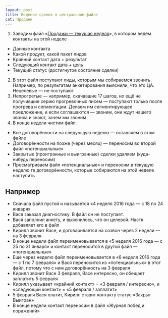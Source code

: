 ```yaml
---
layout: post
title: Ведение сделок в центральном файле
cat: Продажи
---
```


1. Заводим файл «[Продажи — текущая неделя](https://docs.google.com/spreadsheets/d/1N-_ujlOAS15gVJo-KC4sP8blnKeuGf8MaVaUDPBo4d8/edit#gid=1815358033)», в котором ведём контакты на этой неделе 
  - Данные контакта
  - Какой продукт, какой пакет лидов
  - Крайний контакт дата + результат
  - Cледующий контакт дата + цель
  - Текущий статус (достигнутое состояние сделки)
2. В этот файл поступают лиды, которым мы собираемся звонить. Например, по результатам анкетирования выяснили, что это ЦА. Нецелевые — не поступают
3. Непрогретые — например, скачавшие 17 шагов, но ещё не получившие серию прогревочных писем — поступают только после прогрева и сегментации. Делаем им сегментирующее предложение, и если соглашаются — звоним, они ждут нашего звонка и знают, зачем мы звоним
4. В конце недели чистим файл:
  - Все договорённости на следующую неделю — оставляем в этом файле
  - Договорённости на позже (через месяц) — переносим во второй файл «потенциальные»
  - Закрытые (проигранные и выигранные) сделки удаляем (куда-нибудь переносим)
  - Просматриваем файл «потенциальные» и переносим в текущую неделю те договорённости, которые собираются на этой неделе наступить

## Например

- Сначала файл пустой и называется «4 неделя 2016 года — с 18 по 24 января»
- Вася заказал диагностику. В файл он не поступает.
- Вася заполнил анкету, и выяснилось, что он целевой. Настя добавляет его в файл
- Кирилл звонит Васе, и договаривается на созвон через 2 недели — на 3 февраля
- В конце недели файл переименовывается в «5 неделя 2016 года — с 25 по 31 января» и контакт переносится в другой файл — «потенциальные»
- Ещё через неделю файл переименовывается в «6 неделя 2016 года — с 1 по 7 февраля» и Вася переносится из «потенциальных» в этот файл, потому что с ним договорённость на 3 февраля
- Кирилл звонит Васе 3 февраля, Васе интересно, он обещает заплатить 5 февраля
- Кирилл указывает «крайний контакт» = «3 февраля / интересно», и «следующий контакт» = «5 февраля / заплатит»
- 5 февраля Вася платит, Кирилл ставит контакту статус «Закрыт Выигран»
- В конце недели контакт переносим в файл «Журнал побед и поражений»
